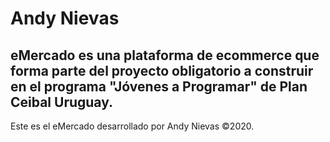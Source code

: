 # Andy Nievas


## eMercado es una plataforma de ecommerce que forma parte del proyecto obligatorio a construir en el programa "Jóvenes a Programar" de Plan Ceibal Uruguay.
Este es el eMercado desarrollado por Andy Nievas ©2020.
